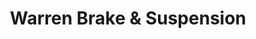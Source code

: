 ---
title: "Warren Brake & Suspension"
url: /sacramento/warren-brake-und-suspension/
shop: Autowerkstatt
---